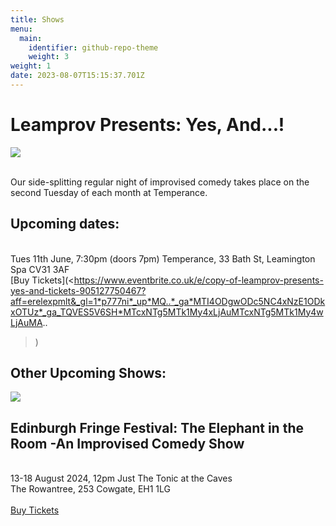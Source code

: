 ```yaml
---
title: Shows
menu:
  main:
    identifier: github-repo-theme
    weight: 3
weight: 1
date: 2023-08-07T15:15:37.701Z
---
```

# Leamprov Presents: Yes, And...!

![](https://img.evbuc.com/https%3A%2F%2Fcdn.evbuc.com%2Fimages%2F743987489%2F633112721173%2F1%2Foriginal.20240415-174254?w=940&auto=format%2Ccompress&q=75&sharp=10&s=de2ee4bb5dd158e42e9febb010756fbd)

\
Our side-splitting regular night of improvised comedy takes place on the second Tuesday of each month at Temperance.

## Upcoming dates:

\
Tues 11th June, 7:30pm (doors 7pm) Temperance, 33 Bath St, Leamington Spa CV31 3AF
\
[Buy Tickets](<https://www.eventbrite.co.uk/e/copy-of-leamprov-presents-yes-and-tickets-905127750467?aff=erelexpmlt&_gl=1*p777ni*_up*MQ..*_ga*MTI4ODgwODc5NC4xNzE1ODkxOTUz*_ga_TQVES5V6SH*MTcxNTg5MTk1My4xLjAuMTcxNTg5MTk1My4wLjAuMA..

>)



## Other Upcoming Shows:

![](https://www.edfringe.com/uploads/event/2024ELEPHAN_JE.jpg)

## Edinburgh Fringe Festival: The Elephant in the Room -An Improvised Comedy Show

\
13-18 August 2024, 12pm Just The Tonic at the Caves\
The Rowantree, 253 Cowgate, EH1 1LG\
\
[Buy Tickets](https://edinburgh.justthetonic.com/event/88:4221/)